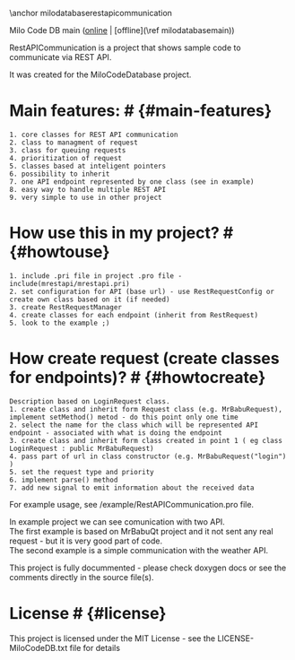 \anchor milodatabaserestapicommunication 
 
Milo Code DB main ([online](https://qtdocs.milosolutions.com/milo-code-db/main/) | [offline](\ref milodatabasemain)) 

RestAPICommunication is a project that shows sample code to communicate via REST API.

It was created for the MiloCodeDatabase project.


# Main features: # {#main-features}  

    1. core classes for REST API communication  
    2. class to managment of request  
    3. class for queuing requests  
    4. prioritization of request  
    5. classes based at inteligent pointers  
    6. possibility to inherit  
    7. one API endpoint represented by one class (see in example)  
    8. easy way to handle multiple REST API  
    9. very simple to use in other project  


# How use this in my project? # {#howtouse}

    1. include .pri file in project .pro file - include(mrestapi/mrestapi.pri)  
    2. set configuration for API (base url) - use RestRequestConfig or create own class based on it (if needed)
    3. create RestRequestManager
    4. create classes for each endpoint (inherit from RestRequest)
    5. look to the example ;)  


# How create request (create classes for endpoints)? # {#howtocreate}  

    Description based on LoginRequest class.  
    1. create class and inherit form Request class (e.g. MrBabuRequest), implement setMethod() metod - do this point only one time  
    2. select the name for the class which will be represented API endpoint - associated with what is doing the endpoint  
    3. create class and inherit form class created in point 1 ( eg class LoginRequest : public MrBabuRequest)  
    4. pass part of url in class constructor (e.g. MrBabuRequest("login") )  
    5. set the request type and priority  
    6. implement parse() method  
    7. add new signal to emit information about the received data  



For example usage, see /example/RestAPICommunication.pro file.  

In example project we can see comunication with two API.  
The first example is based on MrBabuQt project and it not sent any real request - but it is very good part of code.  
The second example is a simple communication with the weather API.



This project is fully docummented - please check doxygen docs or see the comments directly in the source file(s).

# License # {#license}

This project is licensed under the MIT License - see the LICENSE-MiloCodeDB.txt file for details